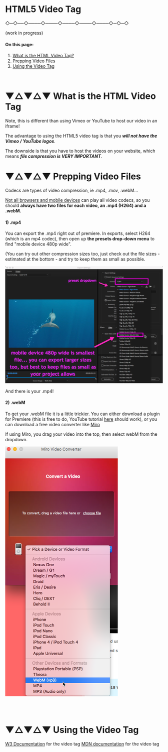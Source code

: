 # HTML5 Video Tag



 ◇─◇──◇────◇────◇────◇────◇────◇─◇─◇
<br>

(work in progress)

#### **On this page:**
1. [What is the HTML Video Tag?](#-what-is-the-html-video-tag)
2. [Prepping Video Files](#-prepping-video-files)
3. [Using the Video Tag](#-using-the-video-tag)

<br>

# ▼△▼△▼ What is the HTML Video Tag

Note, this is different than using Vimeo or YouTube to host our video in an iframe!

The advantage to using the HTML5 video tag is that you ***will not have the Vimeo / YouTube logos***.

The downside is that you have to host the videos on your website, which means ***file compression is VERY IMPORTANT***.



# ▼△▼△▼ Prepping Video Files

Codecs are types of video compression, ie .mp4, .mov, .webM...

[Not all browsers and mobile devices](https://www.w3schools.com/tags/tag_video.asp) can play all video codecs, so you should **always have two files for each video, an .mp4 (H264) and a .webM.**

#### 1) .mp4
You can export the .mp4 right out of premiere. In exports, select H264 (which is an mp4 codec), then open up **the presets drop-down menu** to find "mobile device 480p wide".

(You can try out other compression sizes too, just check out the file sizes - estimated at the bottom - and try to keep them as small as possible.

![premiere export menu](images/videoFilePrep_0.png)

And there is your .mp4!

#### 2) .webM
To get your .webM file it is a little trickier. You can either download a plugin for Premiere (this is free to do, YouTube tutorial [here](https://www.youtube.com/watch?v=L7a5r8lbo0A) should work), or you can download a free video converter like [Miro](http://www.mirovideoconverter.com/.)

If using Miro, you drag your video into the top, then select webM from the dropdown.

![Miro Video Converter](images/miro_1.png)

<br>
<br>

# ▼△▼△▼ Using the Video Tag

[W3 Documentation](https://www.w3schools.com/tags/tag_video.asp) for the video tag
[MDN documentation](https://developer.mozilla.org/en-US/docs/Web/HTML/Element/video) for the video tag
